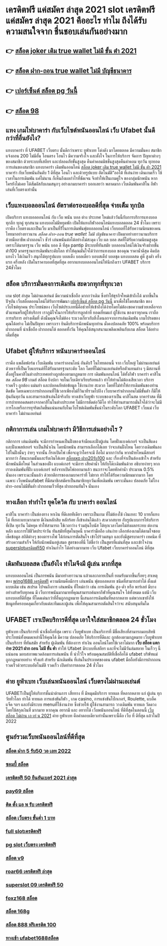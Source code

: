 # เครดิตฟรี แค่สมัคร ล่าสุด 2021  slot  **เครดิตฟรี แค่สมัคร ล่าสุด 2021** คืออะไร ทำไม ถึงได้รับความสนใจจาก ชื่นชอบเล่นกันอย่างมาก 

## 👉 [สล็อต joker เติม true wallet ไม่มี ขั้น ต่ํา 2021](https://mabet.net/credit-free-50/)
## 👉 [สล็อต ฝาก-ถอน true wallet ไม่มี บัญชีธนาคาร](https://mabet.net/)
## 👉 [เปอร์เซ็นต์ สล็อต pg วันนี้](https://member.mabet.net/?action=login)
## 👉 [สล็อต 98](https://mabet.net/20-free-100/)

## แทง เกมไพ่บาคาร่า  กับเว็บไซต์พนันออนไลน์  เว็บ Ufabet   นั้นดีกว่าที่อื่นยังไง?

แทงบาคาร่า ที่ UFABET เว็บตรง นั้นดีกว่าเพราะ ยูฟ่าเบท โด่งดัง  มาโดยตลอด มีความมั่นคง สมาชิกแจ้งถอน 200 ไม่มีอั้น โอนตรง โอนไว มีความจริงใจ และตั้งใจ ในการให้บริการ  จัดการ  ปัญหาต่างๆ ของสมาชิก ด้วยระบบที่เสถียร และปลอดภัยขั้นสูงสุด คืนค่าคอมมิชชั่นสูงสุดคืนค่าคอม  ทุกวัน ทุกยอดการเล่นของสมาชิก แทงบาคาร่า   เดิมพันออนไลน์ [สล็อต joker เติม true wallet ไม่มี ขั้น ต่ํา 2021](https://mabet.net/) บาคาร่า  กับเว็บพนันอันดับ 1 ดีที่สุด โอนไว และด้วยรูปแบบ อัตโนมัติ”ออโต้ ที่เล่นง่าย เดินเกมเร็ว ใช้เวลาในการเดิมพัน แค่ไม่นาน ก็เห็นถึงผลกำไรที่ชัดเจน จึงทำให้เป็นเกมคู่ใจ ของกลุ่มนักพนัน หากใครยังไม่เคย ได้สัมผัสกับเกมสนุกๆ อย่างเกมบาคาร่า บอกเลยว่า พลาดมาก  เว็บเดิมพันคาสิโน กีฬา เล่นที่เว็บตรงเท่านั้น


## เว็บแทงบอลออนไลน์  อัตราต่อรองบอลดีที่สุด  จ่ายเต็ม ทุกบิล

เปิดบริการ แทงบอลออนไลน์ กับ เว็บ พนัน บอล ต่าง ประเทศ
ใหม่แล้ววันนี้กับการบริการแทงบอล ทุกลีก ทุกคู่ ทุกสนาม แทงบอลไม่มีหยุดพัก เปิดให้แทงกีฬาออนไลน์แทงบอลตลอด 24 ชั่วโมง เพราะเราคือ เว็บตรงและเป็นเว็บ  มาเป็นที่1ในการเดิมพันฟุตบอลออนไลน์ เว็บบอลที่ได้รับความนิยมของคนไทยมาอย่างยาวนาน *สล็อต ฝาก-ถอน true wallet ไม่มี บัญชีธนาคาร* เปิดมาอย่างยาวนานบริการด้วยมืออาชีพ ฝากถอนไว ชัวร์ เล่นพนันต่อได้อย่างไม่สะดุด เว็บ ผล บอล สดที่ได้รับความนิยมสูงสุด เพราะได้มาตรฐาน เว็บ พนัน บอล ดี ที่สุด pantip มีระบบที่ทันสมัย บอลออนไลน์ได้เงินจริงฝากขั้นต่ํา100 มาตรฐานการเดิมพันระดับโลก ทำให้คุณมั่นใจได้ว่าการแทงบอล ของคุณ ราคาน้ำดีสุด  คิดบิลแทงไว ได้เงินเร็ว  สนุกได้ทุกรูปแบบ บอลเต็ง บอลเดี่ยว บอบสเต็ป บอลชุด แทงบอลสด คู่คี่ สูงต่ำ ครึ่งแรก ครึ่งหลัง เปิดในราคาบอลที่สุดที่สุด อยากแทงบอลออนไลน์ให้นึกถึงเรา UFABET บริการ 24ชั่วโมง 


## สล็อต  บริการมั่นคงการเดิมพัน  สะดวกทุกที่ทุกเวลา

 เกม slot ล่าสุด ไม่ผ่านเอเย่นต์ มีความน่าเชื่อถือ มากกว่าเดิม ซึ่งทำให้ธุรกิจใหม่เข้าถึงได้  มากขึ้นในปัจุบัน  เว็บสล็อตออนไลน์ได้รับการพัฒนา [เปอร์เซ็นต์ สล็อต pg วันนี้](https://mabet.net/20-free-100/) มาเพื่อใช้โดยสมาชิก ของเว็บไซต์ทุกคน ประโยชน์ของ เว็บไซต์ประเภทนี้คือช่วยให้เข้าถึงได้ง่ายโดยไม่ต้องขอความช่วยเหลือจากตัวแทนหรือผู้ให้บริการ เราภูมิใจในการให้บริการลูกค้าที่ ยอดเยี่ยมแก่ ผู้ใช้งาน ของเราทุกคน เราถือการบริการ อย่างเต็มที่ ดังนั้นคุณจึงไม่ต้อง ระแวงเกี่ยวกับสิ่งใดนอกจากการเล่นเดิมพัน เกมโปรดของคุณได้อย่าง ไม่เป็นปัญหา เพราะเรา ยินดีบริการนักพนันทุกท่าน  มั่งคงปลอดภัย 100% พร้อมบริการฝากถอนที่ น่าเชื่อถือ ฝากถอนได้  ตลอดทั้งวัน  ให้คุณได้สนุกสนานเพลิดเพลินกับเกม  สล็อต ได้อย่างเต็มที่สุด


## Ufabet  ผู้ให้บริการ พนันบาคาร่าออนไลน์

เราคือ แพล็ตฟอร์ม เว็บเดิมพัน บาคาร่าออนไลน์ อันดับ1 ในไทยตอนนี้ จาก เว็บใหญ่ ไม่ผ่านเอเย่นต์ ด้วยเราที่เป็นเว็บแบรนด์ที่ได้รับมาตรฐานระดับ โลก โดยที่ไม่ผ่านเอเย่นต์หรือตัวแทนต่าง ๆ มีสถานที่ตั้งอยู่ในคาสิโนต่างประเทศอย่างถูกต้องตามกฏหมาย การ  เดิมพันออนไลน์ ได้ทั้งกีฬา บาคาร่า คาสิโนสด *สล็อต 98* เกมส์ สล็อต ยิงปลา จบในเว็บเดียวเรียบร้อยแล้ว ทำให้ท่านไม่ต้องเสียเวลา บริการรวดเร็ว ถูกต้อง แม่นยำ และปลอดภัยต่อข้อมูล ใช้งานง่าย สะดวก โดยที่ไม่ทำให้การเดิมพันของท่านติดขัด โดยเฉพาะการฝากถอนที่ใช้เวลาเพียงไม่กี่วินาทีรวมไปถึง เว็บบาคาร่าฝากถอนไม่มีขั้นต่ํา ก็มีให้ลุ้นกันทุกวัน และสามารถเข้าเล่นได้จริงกับ  ทางเข้าเว็บยูฟ่า  ระบบของเราเป็น คาสิโนสด บาคาร่าสด ที่มีการถ่ายทอดสดตรงจากคาสิโนในต่างประเทศ ไม่มีการตัดต่อวีดีโอ ทำให้ท่านสามารถมั่นใจได้ว่าจะไม่มีการโกงหรือการทุจริตเกิดขึ้นแน่นอนกับในเว็บไซต์เดิมพันชั้นนำในระดับโลก UFABET เว็บแม่ เว็บบาคาร่า ไม่ผ่านเอเย่นต์


## กติกาการเล่น เกมไพ่บาคาร่า มีวิธีการเล่นอย่างไร  ?

กติกาการ เล่นเดิมพัน  จะมีการกำหนดเป็นฝั่งของเจ้ามือและฝั่งผู้เล่น โดยฝั่งแบงค์เกอร์ จะเป็นสีแดง และฝั่งเพลย์เยอร์ จะเป็นสีน้ำเงิน โดยนักพนัน  สามารถเลือกได้เลย ว่าจะเล่นฝั่งไหน โดยวางเดิมพันลงไปในฝั่งนั้นๆ ง่ายๆ จากนั้น ก็รอเปิดไพ่ เพื่อจะดูว่าใครจะมี ถือไผ่ มากกว่ากัน หากฝ่ายไหนมีสกอร์ มากกว่า ก็ชนะเกมนั้นและรับเงินได้เลย [สล็อตxo ฝาก20รับ100](https://mabet.net/20-free-100/) และ เรื่องที่จำเป็นต้องเข้าใจ สำหรับนักพนันมือใหม่ ในส่วนของฝั่ง แบงค์เกอร์ จะมีการ เสียค่าน้ำ ให้กับโต๊ะเดิมพันด้วย  อธิบายง่ายๆ หากเราลงเดิมพันที่ฝั่ง แบงค์เกอร์ หลังจากเปิดไพ่ออกมาแล้ว ชนะเราจะโดยหักค่าน้ำ ประมาณ 0.5% นั่นเอง เพราะฉะนั้นแล้ว  ด้วยกติการของเกมบาคาร่าที่ ไม่ยาก ทำให้ได้รับความนิยมมากมาก โดยเฉพาะ เว็บพนันufabet  ที่มีสมาชิกสมัครเป็นสมาชิกทุกวันเพื่อเดิมพัน เพราะมั่นคง ปลอดภัย ไม่โกง ฝาก-ถอนไม่มีขั้นต่ำ ฝากถอนเร็วที่สุด ฝากถอนทันใจ นั่นเอง

## ทางเลือก ทำกำไร ยุคโควิด กับ บาคาร่า ออนไลน์ 

คาสิโน บาคาร่า เป็นช่องทาง หาเงิน ที่ดีเลยทีเดียว เพราะเป็นเกม ที่ไม่ต้องใช้ เงินเยอะ 10 บาทก็แทงได้ ที่เยอะแยะมากมาย มีเงินหลักสิบ หลักร้อย ก็เข้าเล่นได้เเล้ว สะดวกสบาย กับรูปแบบการให้บริการ ที่เปิด ทุกวัน ไม่หยุด ทำให้สามารถ ใช้เวลาว่าง  ร่วมลุ้นโบนัส  ได้ทุกเวลาโดยไม่ส่งผลกระทบ ต่องานหลัก และการใช้ชีวิตประจำวัน  ทันสมัยที่สุดในยุคนี้  บาคาร่ามือถือ เล่นง่าย เลือกห้องเกมได้ตามใจชอบ เช็คข้อมูล สถิติต่างๆ ของตารางไพ่ ได้ก่อนการตัดสินใจ เข้าไปร่วมสนุก และยังมีสูตรบาคาร่า  เทคนิค   ที่สร้างความสำเร็จ ให้กับนักพนันอยู่เสมอ สูตรของที่นี่ ได้ชื่อว่า เป็นสูตรที่แม่นที่สุด และเข้าใจง่าน [superslotเครดิตฟรี50](https://member.mabet.net/?action=login) ทำเงินกำไร ได้อย่างมากมาย  เว็บ Ufabet  เว็บบาคาร่าออนไลน์ ดีที่สุด

##  เดิมพันบอลสด เป็นยังไง  ทำไมจึงมี ผู้เล่น  มากที่สุด 

 แทงบอลออนไลน์ เป็นการพนัน  มีมาอย่างยาวนาน แล้วและกลายเป็นที่ ยอมรับมากขึ้นเรื่อยๆ  สาเหตุของ [wing1688 เครดิตฟรี](https://mabet.net/register/) ความนิยมคือมีการ เล่นพนัน ฟุตบอลหลาย ชนิดที่สามารถทำได้ ตั้งแต่แบบเดิม  เช่น สเปรด ไปจนถึงการ เล่นพนัน ที่ใหม่กว่า เช่น การเดิมพัน สูง-ต่ำ หรือ พาร์เลย์  มีบางอย่างสำหรับทุกคน มี เว็บการพนันมากมายที่คุณสามารถค้นหากีฬาที่คุณสนใจ ได้ทั้งหมด แต่มี เว็บแทงบอลที่ดีที่สุด ที่โดดเด่นกว่าที่อื่นถูกกฎหมาย นี้เสนอการเดิมพันที่หลากหลาย แต่พวกเขายังให้ข้อมูลที่ครอบคลุมเกี่ยวกับแต่ละทีมและผู้เล่น เพื่อให้คุณสามารถตัดสินใจว่าจะ สนับสนุนทีมใด

## UFABET เราเปิดบริการดีที่สุด เอาใจใส่สมาชิกตลอด 24 ชั่วโมง

 ยูฟ่าเบท  เป็นบริการที่ น่าเชื่อถือที่สุด  เพราะ เว็บยูฟ่าเบท  เป็นบริการที่ มีชื่อเสียงที่สามารถมอบสิทธิประโยชน์ทั้งหมดเหล่านี้ให้คุณได้ มีความ ปลอดภัย ให้บริการที่ดีและ ถูกต้องตามกฎหมาย เว็บยูฟ่าเบท เป็นบริการ ที่ทันสมัย สำหรับ ผู้เดิมพัน ที่ต้องการ ทำเงิน ออนไลน์โดยใช้เวลาไม่มาก  **เว็บ สล็อต แตก ง่าย 2021 ฝาก ถอน ไม่มี ขั้น ต่ำ** ทำให้ Ufabet มีระบบที่เสถียร และที่จะไม่มีวันล่มสลาย ในเร็วๆ นี้แน่นอน มอบสภาพแวดล้อมการเล่นพนัน ที่ น่าไว้ใจ พร้อมคุณสมบัติที่เชื่อถือได้ ufabet บริษัทแม่ ถูกกฎหมายอย่าง จริงแท้ สำหรับ นักเดิมพัน ที่เล่นในประเทศของตน  ufabet มือถือยังมีการฝากถอนรวดเร็วด้วยระบบอัตโนมัติ รวดเร็ว เปิดทำการตลอด 24 ชั่วโมง


## ค่าย ยูฟ่าเบท  เว็บเล่นพนันออนไลน์ เว็บตรงไม่ผ่านเอเย่นต์   

UFABETเป็นผู้ให้บริการชั้นนำด้านการ เสี่ยทาง ที่ มีหมุดมีบริการ ทายผล ที่หลากหลาย แก่ ผู้เล่น  ทุกวัยทั่วโลก ทำได้   ทายผล การแข่งขันกีฬา , เกม casino, การแข่งขันโป๊กเกอร์,  Roulette, แบล็คแจ็ค  ฯลฯ และยังมีระบบ  menuที่ใช้งานง่าย ซึ่งช่วยให้ ผู้ใช้งานสามารถ วางเดิมพัน ทายผล วัดดวงโดยใช้สกุลเงินที่ มากมาย  หากคุณ  อยากมี และ  อยากได้  เว็บพนันออนไลน์  ที่ดีที่สุดในตอนนี้ [เว็บ สล็อต ไม่ผ่าน เอ เย่ น 2021](https://mabet.net/) ค่าย  ยูฟ่าเบท  คือคำตอบเดียวเท่านั้นเพราะนี้คือ เว็บ ที่ ดีที่สุด แล้วในปี 2022

## ศูนย์รวมเว็บพนันออนไลน์ที่ดีที่สุด

### [สล็อต ฝาก 5 รับ50 วอ เลท 2022](https://atom.io/themes/สมัครสมาชิก%20ฟรีเครดิต%20สล็อต567%20008%20สล็อต%20PG%2020รับ100%20เว็บตรง100%)
### [ซอมบี้ สล็อต](https://atom.io/themes/สมัครสมาชิก%20ฟรีเครดิต%20betflix%20joker%20เครดิตฟรี%2050%20008%20สล็อต%20PG%2020รับ100%20เว็บตรง100%)
### [เครดิตฟรี 50 ยืนยันเบอร์ 2021 ล่าสุด](https://atom.io/themes/สมัครสมาชิก%20ฟรีเครดิต%20สล็อต98%20008%20สล็อต%20PG%2020รับ100%20เว็บตรง100%)
### [pay69 สล็อต](https://atom.io/themes/สมัครสมาชิก%20ฟรีเครดิต%20pg%20เครดิตฟรี%2050%20ไม่ต้องแชร์%20008%20สล็อต%20PG%2020รับ100%20เว็บตรง100%)
### [ติด ตั้ง แอ พ รับ เครดิตฟรี](https://atom.io/themes/สมัครสมาชิก%20ฟรีเครดิต%20theonebet%20เครดิตฟรี%20008%20สล็อต%20PG%2020รับ100%20เว็บตรง100%)
### [สล็อต เว็บตรง ขั้นต่ำ 1 บาท](https://atom.io/themes/สมัครสมาชิก%20ฟรีเครดิต%20สล็อต%20ฝาก%2010%20รับ%20100%20ทำยอด%20200%20008%20สล็อต%20PG%2020รับ100%20เว็บตรง100%)
### [full slotเครดิตฟรี](https://atom.io/themes/สมัครสมาชิก%20ฟรีเครดิต%20เครดิตฟรี%20ไม่มี%20เงื่อนไข%20ถอนได้จริง%20008%20สล็อต%20PG%2020รับ100%20เว็บตรง100%)
### [pg slot เว็บตรง เครดิตฟรี](https://atom.io/themes/สมัครสมาชิก%20ฟรีเครดิต%20สล็อตpg%20ฝาก20รับ100%20ทํา%20200ถอนได้100%20008%20สล็อต%20PG%2020รับ100%20เว็บตรง100%)
### [สล็อต v9](https://atom.io/themes/สมัครสมาชิก%20ฟรีเครดิต%20pgเครดิตฟรี%20008%20สล็อต%20PG%2020รับ100%20เว็บตรง100%)
### [roar66 เครดิตฟรี ล่าสุด](https://atom.io/themes/สมัครสมาชิก%20ฟรีเครดิต%20sands%20เครดิตฟรี%20008%20สล็อต%20PG%2020รับ100%20เว็บตรง100%)
### [superslot 09 เครดิตฟรี 50](https://atom.io/themes/สมัครสมาชิก%20ฟรีเครดิต%20เครดิตฟรี%2050%20แค่%20กรอก%20เบอร์ล่าสุด%20008%20สล็อต%20PG%2020รับ100%20เว็บตรง100%)
### [foxz168 สล็อต](https://atom.io/themes/สมัครสมาชิก%20ฟรีเครดิต%20thaislot88%20เครดิตฟรี%20008%20สล็อต%20PG%2020รับ100%20เว็บตรง100%)
### [สล็อต 168g](https://atom.io/themes/สมัครสมาชิก%20ฟรีเครดิต%20สล็อต%20แจกทุนฟรี%20ไม่มี%20เงื่อนไข%20008%20สล็อต%20PG%2020รับ100%20เว็บตรง100%)
### [สล็อต 888 ฟรีเครดิต 100](https://atom.io/themes/สมัครสมาชิก%20ฟรีเครดิต%20สล็อตpg%20ทดลองเล่น%20008%20สล็อต%20PG%2020รับ100%20เว็บตรง100%)
### [ทางเข้า ufabet1688สล็อต](https://atom.io/themes/สมัครสมาชิก%20ฟรีเครดิต%20สล็อต%20ฝาก%20ถอน%20true%20wallet%20ไม่มี%20บัญชี%20ธนาคาร%20008%20สล็อต%20PG%2020รับ100%20เว็บตรง100%)